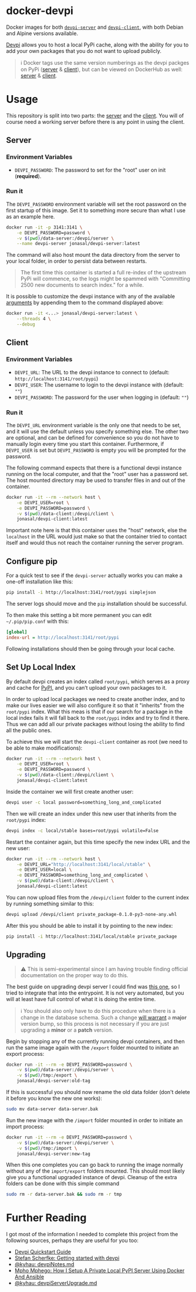 # docker-devpi

Docker images for both [`devpi-server`][1] and [`devpi-client`][2], with both
Debian and Alpine versions available.

[Devpi][3] allows you to host a local PyPi cache, along with the ability for you to
add your own packages that you do not want to upload publicly.

> :information_source: Docker tags use the same version numberings as the devpi
> packges on PyPi ([server][5] & [client][6]), but can be viewed on DockerHub
> as well: [server][7] & [client][8].


# Usage

This repository is split into two parts: the [server](#server) and the
[client](#client). You will of course need a working server before there is
any point in using the client.

## Server

###  Environment Variables
- `DEVPI_PASSWORD`: The password to set for the "root" user on init (**required**).

### Run it

The `DEVPI_PASSWORD` environment variable will set the root password on the
first startup of this image. Set it to something more secure than what I use
as an example here.

```bash
docker run -it -p 3141:3141 \
    -e DEVPI_PASSWORD=password \
    -v $(pwd)/data-server:/devpi/server \
    --name devpi-server jonasal/devpi-server:latest
```

The command will also host mount the data directory from the server to your
local folder, in order to persist data between restarts.

> The first time this container is started a full re-index of the upstream PyPi
> will commence, so the logs might be spammed with "Committing 2500 new
> documents to search index." for a while.

It is possible to customize the devpi instance with any of the available
[arguments][1] by appending them to the command displayed above:

```bash
docker run -it <...> jonasal/devpi-server:latest \
    --threads 4 \
    --debug
```


## Client

###  Environment Variables
- `DEVPI_URL`: The URL to the devpi instance to connect to (default: `http://localhost:3141/root/pypi`)
- `DEVPI_USER`: The username to login to the devpi instance with (default: `""`)
- `DEVPI_PASSWORD`: The password for the user when logging in (default: `""`)

### Run it

The `DEVPI_URL` environment variable is the only one that needs to be set, and
it will use the default unless you specify something else. The other two are
optional, and can be defined for convenience so you do not have to manually
login every time you start this container. Furthermore, if `DEVPI_USER` is set
but `DEVPI_PASSWORD` is empty you will be prompted for the password.

The following command expects that there is a functional devpi instance running
on the local computer, and that the "root" user has a password set. The host
mounted directory may be used to transfer files in and out of the container.

```bash
docker run -it --rm --network host \
    -e DEVPI_USER=root \
    -e DEVPI_PASSWORD=password \
    -v $(pwd)/data-client:/devpi/client \
    jonasal/devpi-client:latest
```

Important note here is that this container uses the "host" network, else the
`localhost` in the URL would just make so that the container tried to contact
itself and would thus not reach the container running the server program.


## Configure pip

For a quick test to see if the `devpi-server` actually works you can make a
one-off installation like this:

```bash
pip install -i http://localhost:3141/root/pypi simplejson
```

The server logs should move and the `pip` installation should be successful.

To then make this setting a bit more permanent you can edit `~/.pip/pip.conf`
with this:

```ini
[global]
index-url = http://localhost:3141/root/pypi
```

Following installations should then be going through your local cache.


## Set Up Local Index

By default devpi creates an index called `root/pypi`, which serves as a proxy
and cache for [PyPI][4], and you can’t upload your own packages to it.

In order to upload local packages we need to create another index, and to make
our lives easier we will also configure it so that it "inherits" from the
`root/pypi` index. What this meas is that if our search for a package in the
local index fails it will fall back to the `root/pypi` index and try to find it
there. Thus we can add all our private packages without losing the ability to
find all the public ones.

To achieve this we will start the `devpi-client` container as root (we need
to be able to make modifications):

```bash
docker run -it --rm --network host \
    -e DEVPI_USER=root \
    -e DEVPI_PASSWORD=password \
    -v $(pwd)/data-client:/devpi/client \
    jonasal/devpi-client:latest
```

Inside the container we will first create another user:

```bash
devpi user -c local password=something_long_and_complicated
```

Then we will create an index under this new user that inherits from the
`root/pypi` index:

```bash
devpi index -c local/stable bases=root/pypi volatile=False
```

Restart the container again, but this time specify the new index URL and the
new user:

```bash
docker run -it --rm --network host \
    -e DEVPI_URL="http://localhost:3141/local/stable" \
    -e DEVPI_USER=local \
    -e DEVPI_PASSWORD=something_long_and_complicated \
    -v $(pwd)/data-client:/devpi/client \
    jonasal/devpi-client:latest
```

You can now upload files from the `/devpi/client` folder to the current index
by running something similar to this:

```bash
devpi upload /devpi/client private_package-0.1.0-py3-none-any.whl
```

After this you should be able to install it by pointing to the new index:

```bash
pip install -i http://localhost:3141/local/stable private_package
```


## Upgrading

> :warning: This is semi-experimental since I am having trouble finding
> official documentation on the proper way to do this.

The best guide on upgrading devpi server I could find was [this one][9], so
I tried to integrate that into the entrypoint. It is not very automated, but
you will at least have full control of what it is doing the entire time.

> :information_source: You should also only have to do this procedure when
> there is a change in the database schema. Such a change [will warrant][10] a
> **major** version bump, so this process is not necessary if you are just
> upgrading a **minor** or a **patch** version.

Begin by stopping any of the currently running devpi containers, and then run
the same image again with the `/export` folder mounted to initiate an export
process:

```bash
docker run -it --rm -e DEVPI_PASSWORD=password \
    -v $(pwd)/data-server:/devpi/server \
    -v $(pwd)/tmp:/export \
    jonasal/devpi-server:old-tag
```

If this is successful you should now rename the old data folder (don't delete
it before you know the new one works):

```bash
sudo mv data-server data-server.bak
```

Run the new image with the `/import` folder mounted in order to initiate an
import process:

```bash
docker run -it --rm -e DEVPI_PASSWORD=password \
    -v $(pwd)/data-server:/devpi/server \
    -v $(pwd)/tmp:/import \
    jonasal/devpi-server:new-tag
```

When this one completes you can go back to running the image normally without
any of the `import/export` folders mounted. This should most likely give you a
functional upgraded instance of devpi. Cleanup of the extra folders can be done
with this simple command

```bash
sudo rm -r data-server.bak && sudo rm -r tmp
```


# Further Reading

I got most of the information I needed to complete this project from the
following sources, perhaps they are useful for you too:

- [Devpi Quickstart Guide](https://devpi.net/docs/devpi/devpi/stable/+d/quickstart-server.html)
- [Stefan Scherfke: Getting started with devpi](https://stefan.sofa-rockers.org/2017/11/09/getting-started-with-devpi/)
- [@kyhau: devpiNotes.md](https://gist.github.com/kyhau/0b54386fe220877310b9)
- [Mpho Mphego: How I Setup A Private Local PyPI Server Using Docker And Ansible](https://blog.mphomphego.co.za/blog/2021/06/15/How-I-setup-a-private-PyPI-server-using-Docker-and-Ansible.html)
- [@kyhau: devpiServerUpgrade.md][9]








[1]: https://devpi.net/docs/devpi/devpi/stable/+d/userman/devpi_commands.html#devpi-command-reference-server
[2]: https://devpi.net/docs/devpi/devpi/stable/+d/userman/devpi_commands.html
[3]: https://doc.devpi.net
[4]: https://pypi.org/
[5]: https://pypi.org/project/devpi-server/#history
[6]: https://pypi.org/project/devpi-client/#history
[7]: https://hub.docker.com/repository/docker/jonasal/devpi-server/tags?page=1&ordering=last_updated
[8]: https://hub.docker.com/repository/docker/jonasal/devpi-client/tags?page=1&ordering=last_updated
[9]: https://gist.github.com/kyhau/7707c6dfa25c2e14e345
[10]: https://github.com/devpi/devpi/issues/439#issuecomment-1064329177
